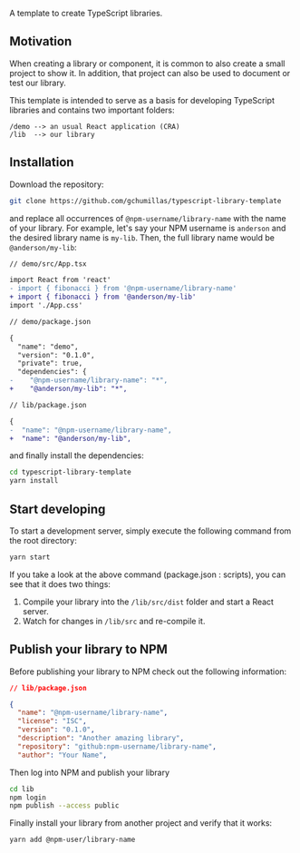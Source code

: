 A template to create TypeScript libraries.

## Motivation

When creating a library or component, it is common to also create a small project to show it. In addition, that project can also be used to document or test our library.

This template is intended to serve as a basis for developing TypeScript libraries and contains two important folders:

```
/demo --> an usual React application (CRA)
/lib  --> our library
```

## Installation

Download the repository:

```bash
git clone https://github.com/gchumillas/typescript-library-template
```

and replace all occurrences of `@npm-username/library-name` with the name of your library. For example, let's say your NPM username is `anderson` and the desired library name is `my-lib`. Then, the full library name would be `@anderson/my-lib`:

```diff
// demo/src/App.tsx

import React from 'react'
- import { fibonacci } from '@npm-username/library-name'
+ import { fibonacci } from '@anderson/my-lib'
import './App.css'
```

```diff
// demo/package.json

{
  "name": "demo",
  "version": "0.1.0",
  "private": true,
  "dependencies": {
-    "@npm-username/library-name": "*",
+    "@anderson/my-lib": "*",
```

```diff
// lib/package.json

{
-  "name": "@npm-username/library-name",
+  "name": "@anderson/my-lib",
```

and finally install the dependencies:

```bash
cd typescript-library-template
yarn install
```

## Start developing

To start a development server, simply execute the following command from the root directory:

```bash
yarn start
```

If you take a look at the above command (package.json : scripts), you can see that it does two things:

1. Compile your library into the `/lib/src/dist` folder and start a React server.
2. Watch for changes in `/lib/src` and re-compile it.

## Publish your library to NPM

Before publishing your library to NPM check out the following information:

```json
// lib/package.json

{
  "name": "@npm-username/library-name",
  "license": "ISC",
  "version": "0.1.0",
  "description": "Another amazing library",
  "repository": "github:npm-username/library-name",
  "author": "Your Name",
```

Then log into NPM and publish your library

```bash
cd lib
npm login
npm publish --access public
```

Finally install your library from another project and verify that it works:

```bash
yarn add @npm-user/library-name
```
